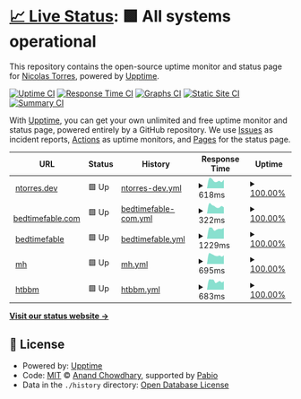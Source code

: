 # [📈 Live Status](https://ntgussoni.github.io/mn-test): <!--live status--> **🟩 All systems operational**

This repository contains the open-source uptime monitor and status page for [Nicolas Torres](https://ntgussoni.github.io/mn-test), powered by [Upptime](https://github.com/upptime/upptime).

[![Uptime CI](https://github.com/ntgussoni/mn-test/workflows/Uptime%20CI/badge.svg)](https://github.com/ntgussoni/mn-test/actions?query=workflow%3A%22Uptime+CI%22)
[![Response Time CI](https://github.com/ntgussoni/mn-test/workflows/Response%20Time%20CI/badge.svg)](https://github.com/ntgussoni/mn-test/actions?query=workflow%3A%22Response+Time+CI%22)
[![Graphs CI](https://github.com/ntgussoni/mn-test/workflows/Graphs%20CI/badge.svg)](https://github.com/ntgussoni/mn-test/actions?query=workflow%3A%22Graphs+CI%22)
[![Static Site CI](https://github.com/ntgussoni/mn-test/workflows/Static%20Site%20CI/badge.svg)](https://github.com/ntgussoni/mn-test/actions?query=workflow%3A%22Static+Site+CI%22)
[![Summary CI](https://github.com/ntgussoni/mn-test/workflows/Summary%20CI/badge.svg)](https://github.com/ntgussoni/mn-test/actions?query=workflow%3A%22Summary+CI%22)

With [Upptime](https://upptime.js.org), you can get your own unlimited and free uptime monitor and status page, powered entirely by a GitHub repository. We use [Issues](https://github.com/ntgussoni/mn-test/issues) as incident reports, [Actions](https://github.com/ntgussoni/mn-test/actions) as uptime monitors, and [Pages](https://ntgussoni.github.io/mn-test) for the status page.

<!--start: status pages-->
<!-- This summary is generated by Upptime (https://github.com/upptime/upptime) -->
<!-- Do not edit this manually, your changes will be overwritten -->
<!-- prettier-ignore -->
| URL | Status | History | Response Time | Uptime |
| --- | ------ | ------- | ------------- | ------ |
| <img alt="" src="https://icons.duckduckgo.com/ip3/ntorres.dev.ico" height="13"> [ntorres.dev](https://ntorres.dev) | 🟩 Up | [ntorres-dev.yml](https://github.com/ntgussoni/mn-test/commits/HEAD/history/ntorres-dev.yml) | <details><summary><img alt="Response time graph" src="./graphs/ntorres-dev/response-time-week.png" height="20"> 618ms</summary><br><a href="https://ntgussoni.github.io/mn-test/history/ntorres-dev"><img alt="Response time 626" src="https://img.shields.io/endpoint?url=https%3A%2F%2Fraw.githubusercontent.com%2Fntgussoni%2Fmn-test%2FHEAD%2Fapi%2Fntorres-dev%2Fresponse-time.json"></a><br><a href="https://ntgussoni.github.io/mn-test/history/ntorres-dev"><img alt="24-hour response time 674" src="https://img.shields.io/endpoint?url=https%3A%2F%2Fraw.githubusercontent.com%2Fntgussoni%2Fmn-test%2FHEAD%2Fapi%2Fntorres-dev%2Fresponse-time-day.json"></a><br><a href="https://ntgussoni.github.io/mn-test/history/ntorres-dev"><img alt="7-day response time 618" src="https://img.shields.io/endpoint?url=https%3A%2F%2Fraw.githubusercontent.com%2Fntgussoni%2Fmn-test%2FHEAD%2Fapi%2Fntorres-dev%2Fresponse-time-week.json"></a><br><a href="https://ntgussoni.github.io/mn-test/history/ntorres-dev"><img alt="30-day response time 656" src="https://img.shields.io/endpoint?url=https%3A%2F%2Fraw.githubusercontent.com%2Fntgussoni%2Fmn-test%2FHEAD%2Fapi%2Fntorres-dev%2Fresponse-time-month.json"></a><br><a href="https://ntgussoni.github.io/mn-test/history/ntorres-dev"><img alt="1-year response time 626" src="https://img.shields.io/endpoint?url=https%3A%2F%2Fraw.githubusercontent.com%2Fntgussoni%2Fmn-test%2FHEAD%2Fapi%2Fntorres-dev%2Fresponse-time-year.json"></a></details> | <details><summary><a href="https://ntgussoni.github.io/mn-test/history/ntorres-dev">100.00%</a></summary><a href="https://ntgussoni.github.io/mn-test/history/ntorres-dev"><img alt="All-time uptime 99.37%" src="https://img.shields.io/endpoint?url=https%3A%2F%2Fraw.githubusercontent.com%2Fntgussoni%2Fmn-test%2FHEAD%2Fapi%2Fntorres-dev%2Fuptime.json"></a><br><a href="https://ntgussoni.github.io/mn-test/history/ntorres-dev"><img alt="24-hour uptime 100.00%" src="https://img.shields.io/endpoint?url=https%3A%2F%2Fraw.githubusercontent.com%2Fntgussoni%2Fmn-test%2FHEAD%2Fapi%2Fntorres-dev%2Fuptime-day.json"></a><br><a href="https://ntgussoni.github.io/mn-test/history/ntorres-dev"><img alt="7-day uptime 100.00%" src="https://img.shields.io/endpoint?url=https%3A%2F%2Fraw.githubusercontent.com%2Fntgussoni%2Fmn-test%2FHEAD%2Fapi%2Fntorres-dev%2Fuptime-week.json"></a><br><a href="https://ntgussoni.github.io/mn-test/history/ntorres-dev"><img alt="30-day uptime 100.00%" src="https://img.shields.io/endpoint?url=https%3A%2F%2Fraw.githubusercontent.com%2Fntgussoni%2Fmn-test%2FHEAD%2Fapi%2Fntorres-dev%2Fuptime-month.json"></a><br><a href="https://ntgussoni.github.io/mn-test/history/ntorres-dev"><img alt="1-year uptime 99.37%" src="https://img.shields.io/endpoint?url=https%3A%2F%2Fraw.githubusercontent.com%2Fntgussoni%2Fmn-test%2FHEAD%2Fapi%2Fntorres-dev%2Fuptime-year.json"></a></details>
| <img alt="" src="https://icons.duckduckgo.com/ip3/bedtimefable.com.ico" height="13"> [bedtimefable.com](https://bedtimefable.com) | 🟩 Up | [bedtimefable-com.yml](https://github.com/ntgussoni/mn-test/commits/HEAD/history/bedtimefable-com.yml) | <details><summary><img alt="Response time graph" src="./graphs/bedtimefable-com/response-time-week.png" height="20"> 322ms</summary><br><a href="https://ntgussoni.github.io/mn-test/history/bedtimefable-com"><img alt="Response time 258" src="https://img.shields.io/endpoint?url=https%3A%2F%2Fraw.githubusercontent.com%2Fntgussoni%2Fmn-test%2FHEAD%2Fapi%2Fbedtimefable-com%2Fresponse-time.json"></a><br><a href="https://ntgussoni.github.io/mn-test/history/bedtimefable-com"><img alt="24-hour response time 271" src="https://img.shields.io/endpoint?url=https%3A%2F%2Fraw.githubusercontent.com%2Fntgussoni%2Fmn-test%2FHEAD%2Fapi%2Fbedtimefable-com%2Fresponse-time-day.json"></a><br><a href="https://ntgussoni.github.io/mn-test/history/bedtimefable-com"><img alt="7-day response time 322" src="https://img.shields.io/endpoint?url=https%3A%2F%2Fraw.githubusercontent.com%2Fntgussoni%2Fmn-test%2FHEAD%2Fapi%2Fbedtimefable-com%2Fresponse-time-week.json"></a><br><a href="https://ntgussoni.github.io/mn-test/history/bedtimefable-com"><img alt="30-day response time 246" src="https://img.shields.io/endpoint?url=https%3A%2F%2Fraw.githubusercontent.com%2Fntgussoni%2Fmn-test%2FHEAD%2Fapi%2Fbedtimefable-com%2Fresponse-time-month.json"></a><br><a href="https://ntgussoni.github.io/mn-test/history/bedtimefable-com"><img alt="1-year response time 258" src="https://img.shields.io/endpoint?url=https%3A%2F%2Fraw.githubusercontent.com%2Fntgussoni%2Fmn-test%2FHEAD%2Fapi%2Fbedtimefable-com%2Fresponse-time-year.json"></a></details> | <details><summary><a href="https://ntgussoni.github.io/mn-test/history/bedtimefable-com">100.00%</a></summary><a href="https://ntgussoni.github.io/mn-test/history/bedtimefable-com"><img alt="All-time uptime 99.49%" src="https://img.shields.io/endpoint?url=https%3A%2F%2Fraw.githubusercontent.com%2Fntgussoni%2Fmn-test%2FHEAD%2Fapi%2Fbedtimefable-com%2Fuptime.json"></a><br><a href="https://ntgussoni.github.io/mn-test/history/bedtimefable-com"><img alt="24-hour uptime 100.00%" src="https://img.shields.io/endpoint?url=https%3A%2F%2Fraw.githubusercontent.com%2Fntgussoni%2Fmn-test%2FHEAD%2Fapi%2Fbedtimefable-com%2Fuptime-day.json"></a><br><a href="https://ntgussoni.github.io/mn-test/history/bedtimefable-com"><img alt="7-day uptime 100.00%" src="https://img.shields.io/endpoint?url=https%3A%2F%2Fraw.githubusercontent.com%2Fntgussoni%2Fmn-test%2FHEAD%2Fapi%2Fbedtimefable-com%2Fuptime-week.json"></a><br><a href="https://ntgussoni.github.io/mn-test/history/bedtimefable-com"><img alt="30-day uptime 100.00%" src="https://img.shields.io/endpoint?url=https%3A%2F%2Fraw.githubusercontent.com%2Fntgussoni%2Fmn-test%2FHEAD%2Fapi%2Fbedtimefable-com%2Fuptime-month.json"></a><br><a href="https://ntgussoni.github.io/mn-test/history/bedtimefable-com"><img alt="1-year uptime 99.49%" src="https://img.shields.io/endpoint?url=https%3A%2F%2Fraw.githubusercontent.com%2Fntgussoni%2Fmn-test%2FHEAD%2Fapi%2Fbedtimefable-com%2Fuptime-year.json"></a></details>
| <img alt="" src="https://icons.duckduckgo.com/ip3/bedtimefable.ai.ico" height="13"> [bedtimefable](https://bedtimefable.ai) | 🟩 Up | [bedtimefable.yml](https://github.com/ntgussoni/mn-test/commits/HEAD/history/bedtimefable.yml) | <details><summary><img alt="Response time graph" src="./graphs/bedtimefable/response-time-week.png" height="20"> 1229ms</summary><br><a href="https://ntgussoni.github.io/mn-test/history/bedtimefable"><img alt="Response time 1243" src="https://img.shields.io/endpoint?url=https%3A%2F%2Fraw.githubusercontent.com%2Fntgussoni%2Fmn-test%2FHEAD%2Fapi%2Fbedtimefable%2Fresponse-time.json"></a><br><a href="https://ntgussoni.github.io/mn-test/history/bedtimefable"><img alt="24-hour response time 1339" src="https://img.shields.io/endpoint?url=https%3A%2F%2Fraw.githubusercontent.com%2Fntgussoni%2Fmn-test%2FHEAD%2Fapi%2Fbedtimefable%2Fresponse-time-day.json"></a><br><a href="https://ntgussoni.github.io/mn-test/history/bedtimefable"><img alt="7-day response time 1229" src="https://img.shields.io/endpoint?url=https%3A%2F%2Fraw.githubusercontent.com%2Fntgussoni%2Fmn-test%2FHEAD%2Fapi%2Fbedtimefable%2Fresponse-time-week.json"></a><br><a href="https://ntgussoni.github.io/mn-test/history/bedtimefable"><img alt="30-day response time 1152" src="https://img.shields.io/endpoint?url=https%3A%2F%2Fraw.githubusercontent.com%2Fntgussoni%2Fmn-test%2FHEAD%2Fapi%2Fbedtimefable%2Fresponse-time-month.json"></a><br><a href="https://ntgussoni.github.io/mn-test/history/bedtimefable"><img alt="1-year response time 1243" src="https://img.shields.io/endpoint?url=https%3A%2F%2Fraw.githubusercontent.com%2Fntgussoni%2Fmn-test%2FHEAD%2Fapi%2Fbedtimefable%2Fresponse-time-year.json"></a></details> | <details><summary><a href="https://ntgussoni.github.io/mn-test/history/bedtimefable">100.00%</a></summary><a href="https://ntgussoni.github.io/mn-test/history/bedtimefable"><img alt="All-time uptime 99.42%" src="https://img.shields.io/endpoint?url=https%3A%2F%2Fraw.githubusercontent.com%2Fntgussoni%2Fmn-test%2FHEAD%2Fapi%2Fbedtimefable%2Fuptime.json"></a><br><a href="https://ntgussoni.github.io/mn-test/history/bedtimefable"><img alt="24-hour uptime 100.00%" src="https://img.shields.io/endpoint?url=https%3A%2F%2Fraw.githubusercontent.com%2Fntgussoni%2Fmn-test%2FHEAD%2Fapi%2Fbedtimefable%2Fuptime-day.json"></a><br><a href="https://ntgussoni.github.io/mn-test/history/bedtimefable"><img alt="7-day uptime 100.00%" src="https://img.shields.io/endpoint?url=https%3A%2F%2Fraw.githubusercontent.com%2Fntgussoni%2Fmn-test%2FHEAD%2Fapi%2Fbedtimefable%2Fuptime-week.json"></a><br><a href="https://ntgussoni.github.io/mn-test/history/bedtimefable"><img alt="30-day uptime 100.00%" src="https://img.shields.io/endpoint?url=https%3A%2F%2Fraw.githubusercontent.com%2Fntgussoni%2Fmn-test%2FHEAD%2Fapi%2Fbedtimefable%2Fuptime-month.json"></a><br><a href="https://ntgussoni.github.io/mn-test/history/bedtimefable"><img alt="1-year uptime 99.42%" src="https://img.shields.io/endpoint?url=https%3A%2F%2Fraw.githubusercontent.com%2Fntgussoni%2Fmn-test%2FHEAD%2Fapi%2Fbedtimefable%2Fuptime-year.json"></a></details>
| <img alt="" src="https://icons.duckduckgo.com/ip3/www.maidofhonorspeech.net.ico" height="13"> [mh](https://www.maidofhonorspeech.net) | 🟩 Up | [mh.yml](https://github.com/ntgussoni/mn-test/commits/HEAD/history/mh.yml) | <details><summary><img alt="Response time graph" src="./graphs/mh/response-time-week.png" height="20"> 695ms</summary><br><a href="https://ntgussoni.github.io/mn-test/history/mh"><img alt="Response time 661" src="https://img.shields.io/endpoint?url=https%3A%2F%2Fraw.githubusercontent.com%2Fntgussoni%2Fmn-test%2FHEAD%2Fapi%2Fmh%2Fresponse-time.json"></a><br><a href="https://ntgussoni.github.io/mn-test/history/mh"><img alt="24-hour response time 686" src="https://img.shields.io/endpoint?url=https%3A%2F%2Fraw.githubusercontent.com%2Fntgussoni%2Fmn-test%2FHEAD%2Fapi%2Fmh%2Fresponse-time-day.json"></a><br><a href="https://ntgussoni.github.io/mn-test/history/mh"><img alt="7-day response time 695" src="https://img.shields.io/endpoint?url=https%3A%2F%2Fraw.githubusercontent.com%2Fntgussoni%2Fmn-test%2FHEAD%2Fapi%2Fmh%2Fresponse-time-week.json"></a><br><a href="https://ntgussoni.github.io/mn-test/history/mh"><img alt="30-day response time 659" src="https://img.shields.io/endpoint?url=https%3A%2F%2Fraw.githubusercontent.com%2Fntgussoni%2Fmn-test%2FHEAD%2Fapi%2Fmh%2Fresponse-time-month.json"></a><br><a href="https://ntgussoni.github.io/mn-test/history/mh"><img alt="1-year response time 661" src="https://img.shields.io/endpoint?url=https%3A%2F%2Fraw.githubusercontent.com%2Fntgussoni%2Fmn-test%2FHEAD%2Fapi%2Fmh%2Fresponse-time-year.json"></a></details> | <details><summary><a href="https://ntgussoni.github.io/mn-test/history/mh">100.00%</a></summary><a href="https://ntgussoni.github.io/mn-test/history/mh"><img alt="All-time uptime 99.94%" src="https://img.shields.io/endpoint?url=https%3A%2F%2Fraw.githubusercontent.com%2Fntgussoni%2Fmn-test%2FHEAD%2Fapi%2Fmh%2Fuptime.json"></a><br><a href="https://ntgussoni.github.io/mn-test/history/mh"><img alt="24-hour uptime 100.00%" src="https://img.shields.io/endpoint?url=https%3A%2F%2Fraw.githubusercontent.com%2Fntgussoni%2Fmn-test%2FHEAD%2Fapi%2Fmh%2Fuptime-day.json"></a><br><a href="https://ntgussoni.github.io/mn-test/history/mh"><img alt="7-day uptime 100.00%" src="https://img.shields.io/endpoint?url=https%3A%2F%2Fraw.githubusercontent.com%2Fntgussoni%2Fmn-test%2FHEAD%2Fapi%2Fmh%2Fuptime-week.json"></a><br><a href="https://ntgussoni.github.io/mn-test/history/mh"><img alt="30-day uptime 100.00%" src="https://img.shields.io/endpoint?url=https%3A%2F%2Fraw.githubusercontent.com%2Fntgussoni%2Fmn-test%2FHEAD%2Fapi%2Fmh%2Fuptime-month.json"></a><br><a href="https://ntgussoni.github.io/mn-test/history/mh"><img alt="1-year uptime 99.94%" src="https://img.shields.io/endpoint?url=https%3A%2F%2Fraw.githubusercontent.com%2Fntgussoni%2Fmn-test%2FHEAD%2Fapi%2Fmh%2Fuptime-year.json"></a></details>
| <img alt="" src="https://icons.duckduckgo.com/ip3/www.howtobebestman.com.ico" height="13"> [htbbm](https://www.howtobebestman.com) | 🟩 Up | [htbbm.yml](https://github.com/ntgussoni/mn-test/commits/HEAD/history/htbbm.yml) | <details><summary><img alt="Response time graph" src="./graphs/htbbm/response-time-week.png" height="20"> 683ms</summary><br><a href="https://ntgussoni.github.io/mn-test/history/htbbm"><img alt="Response time 647" src="https://img.shields.io/endpoint?url=https%3A%2F%2Fraw.githubusercontent.com%2Fntgussoni%2Fmn-test%2FHEAD%2Fapi%2Fhtbbm%2Fresponse-time.json"></a><br><a href="https://ntgussoni.github.io/mn-test/history/htbbm"><img alt="24-hour response time 665" src="https://img.shields.io/endpoint?url=https%3A%2F%2Fraw.githubusercontent.com%2Fntgussoni%2Fmn-test%2FHEAD%2Fapi%2Fhtbbm%2Fresponse-time-day.json"></a><br><a href="https://ntgussoni.github.io/mn-test/history/htbbm"><img alt="7-day response time 683" src="https://img.shields.io/endpoint?url=https%3A%2F%2Fraw.githubusercontent.com%2Fntgussoni%2Fmn-test%2FHEAD%2Fapi%2Fhtbbm%2Fresponse-time-week.json"></a><br><a href="https://ntgussoni.github.io/mn-test/history/htbbm"><img alt="30-day response time 667" src="https://img.shields.io/endpoint?url=https%3A%2F%2Fraw.githubusercontent.com%2Fntgussoni%2Fmn-test%2FHEAD%2Fapi%2Fhtbbm%2Fresponse-time-month.json"></a><br><a href="https://ntgussoni.github.io/mn-test/history/htbbm"><img alt="1-year response time 647" src="https://img.shields.io/endpoint?url=https%3A%2F%2Fraw.githubusercontent.com%2Fntgussoni%2Fmn-test%2FHEAD%2Fapi%2Fhtbbm%2Fresponse-time-year.json"></a></details> | <details><summary><a href="https://ntgussoni.github.io/mn-test/history/htbbm">100.00%</a></summary><a href="https://ntgussoni.github.io/mn-test/history/htbbm"><img alt="All-time uptime 99.94%" src="https://img.shields.io/endpoint?url=https%3A%2F%2Fraw.githubusercontent.com%2Fntgussoni%2Fmn-test%2FHEAD%2Fapi%2Fhtbbm%2Fuptime.json"></a><br><a href="https://ntgussoni.github.io/mn-test/history/htbbm"><img alt="24-hour uptime 100.00%" src="https://img.shields.io/endpoint?url=https%3A%2F%2Fraw.githubusercontent.com%2Fntgussoni%2Fmn-test%2FHEAD%2Fapi%2Fhtbbm%2Fuptime-day.json"></a><br><a href="https://ntgussoni.github.io/mn-test/history/htbbm"><img alt="7-day uptime 100.00%" src="https://img.shields.io/endpoint?url=https%3A%2F%2Fraw.githubusercontent.com%2Fntgussoni%2Fmn-test%2FHEAD%2Fapi%2Fhtbbm%2Fuptime-week.json"></a><br><a href="https://ntgussoni.github.io/mn-test/history/htbbm"><img alt="30-day uptime 100.00%" src="https://img.shields.io/endpoint?url=https%3A%2F%2Fraw.githubusercontent.com%2Fntgussoni%2Fmn-test%2FHEAD%2Fapi%2Fhtbbm%2Fuptime-month.json"></a><br><a href="https://ntgussoni.github.io/mn-test/history/htbbm"><img alt="1-year uptime 99.94%" src="https://img.shields.io/endpoint?url=https%3A%2F%2Fraw.githubusercontent.com%2Fntgussoni%2Fmn-test%2FHEAD%2Fapi%2Fhtbbm%2Fuptime-year.json"></a></details>

<!--end: status pages-->

[**Visit our status website →**](https://ntgussoni.github.io/mn-test)

## 📄 License

- Powered by: [Upptime](https://github.com/upptime/upptime)
- Code: [MIT](./LICENSE) © [Anand Chowdhary](https://anandchowdhary.com), supported by [Pabio](https://pabio.com)
- Data in the `./history` directory: [Open Database License](https://opendatacommons.org/licenses/odbl/1-0/)
